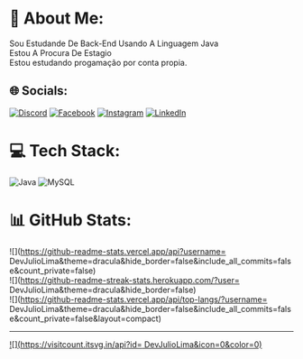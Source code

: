 # 💫 About Me:
Sou Estudande De Back-End Usando A Linguagem Java<br>Estou A Procura De Estagio<br>Estou estudando progamação por conta propia.


## 🌐 Socials:
[![Discord](https://img.shields.io/badge/Discord-%237289DA.svg?logo=discord&logoColor=white)](https://discord.gg/https://discord.com/channels/@me) [![Facebook](https://img.shields.io/badge/Facebook-%231877F2.svg?logo=Facebook&logoColor=white)](https://facebook.com/https://www.facebook.com/profile.php?id=100031146884346) [![Instagram](https://img.shields.io/badge/Instagram-%23E4405F.svg?logo=Instagram&logoColor=white)](https://instagram.com/https://www.instagram.com/juliolimaa_oficial/) [![LinkedIn](https://img.shields.io/badge/LinkedIn-%230077B5.svg?logo=linkedin&logoColor=white)](https://linkedin.com/in/https://www.linkedin.com/in/julio-lima-1bb637267/) 

# 💻 Tech Stack:
![Java](https://img.shields.io/badge/java-%23ED8B00.svg?style=for-the-badge&logo=java&logoColor=white) ![MySQL](https://img.shields.io/badge/mysql-%2300f.svg?style=for-the-badge&logo=mysql&logoColor=white)
# 📊 GitHub Stats:
![](https://github-readme-stats.vercel.app/api?username= DevJulioLima&theme=dracula&hide_border=false&include_all_commits=false&count_private=false)<br/>
![](https://github-readme-streak-stats.herokuapp.com/?user= DevJulioLima&theme=dracula&hide_border=false)<br/>
![](https://github-readme-stats.vercel.app/api/top-langs/?username= DevJulioLima&theme=dracula&hide_border=false&include_all_commits=false&count_private=false&layout=compact)

---
[![](https://visitcount.itsvg.in/api?id= DevJulioLima&icon=0&color=0)](https://visitcount.itsvg.in)

<!-- Proudly created with GPRM ( https://gprm.itsvg.in ) -->
